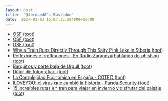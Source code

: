 ```yaml
---
layout: post
title:  "@fernand0's Mastodon"
date:  2024-02-03 16:07:35.594000+00:00
---
```

*  [OSF ](https://osf.io/preprints/edarxiv/t7rn) ([toot](https://mastodon.social/@fernand0/111868408993567541))
*  [OSF ](https://osf.io/preprints/edarxiv/t7rn) ([toot](https://mastodon.social/@fernand0/111867366084480393))
*  [OSF ](https://osf.io/preprints/edarxiv/t7rn) ([toot](https://mastodon.social/@fernand0/111867245672381517))
*  [Why a Train Runs Directly Through This Salty Pink Lake in Siberia ](https://www.thedrive.com/news/39789/why-a-train-runs-directly-through-this-pink-lake-in-siberi) ([toot](https://mastodon.social/@fernand0/111866784948723578))
*  [
         Reflexiones e Irreflexiones - En Radio Zaragoza hablando de phishing
       ](http://fernand0.blogalia.com//historias/7881) ([toot](https://mastodon.social/@fernand0/111863112123578405))
*  [Barquitos y  parte baja de Urgull ](https://www.flickr.com/photos/fernand0/53502633066) ([toot](https://mastodon.social/@fernand0/111863081673151448))
*  [Difícil de fotografiar. ](https://avecesunafoto.wordpress.com/2024/02/02/dificil-de-fotografiar) ([toot](https://mastodon.social/@fernand0/111862996517376509))
*  [La Complejidad Económica en España - COTEC ](https://complejidadeconomica.cotec.es) ([toot](https://mastodon.social/@fernand0/111862866671676745))
*  [ILOVEYOU: el virus que cambió la historia - Panda Security ](https://www.pandasecurity.com/es/mediacenter/iloveyou-virus) ([toot](https://mastodon.social/@fernand0/111862682423836266))
*  [15 increíbles rutas en tren para viajar en invierno y disfrutar del paisaje ](https://www.expansion.com/fueradeserie/viajes/album/2024/02/01/6593e336e5fdeaeb6b8b45e2.htm) ([toot](https://mastodon.social/@fernand0/111862447058100580))
